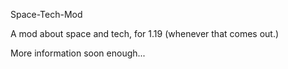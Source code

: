 Space-Tech-Mod

A mod about space and tech, for 1.19 (whenever that comes out.)

More information soon enough...

